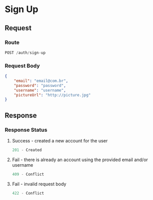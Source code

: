 # Sign Up

## Request

### Route

```js
POST /auth/sign-up
```

### Request Body

```json
{
    "email": "email@com.br",
    "password": "password",
    "username": "username",
    "pictureUrl": "http://picture.jpg"
}
```

## Response

### Response Status

1. Success - created a new account for the user

    ```js
    201 - Created
    ```

2. Fail - there is already an account using the provided email and/or username

    ```js
    409 - Conflict
    ```

3. Fail - invalid request body

    ```js
    422 - Conflict
    ```
